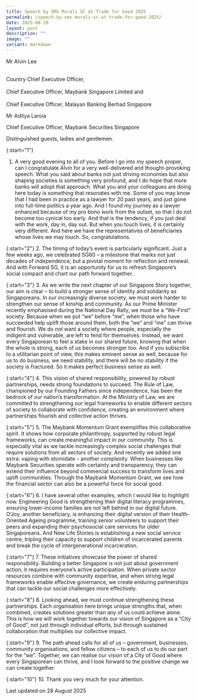 ```yaml
---
title: Speech by SMS Murali SC at Trade for Good 2025
permalink: /speech-by-sms-murali-sc-at-trade-for-good-2025/
date: 2025-08-28
layout: post
description: ""
image: ""
variant: markdown
---
```

<p>Mr Alvin Lee</p>
<br>Country Chief Executive Officer,<br> 
<br>Chief Executive Officer, Maybank Singapore Limited and <br>
<br>Chief Executive Officer, Malayan Banking Berhad Singapore<br>

<p>Mr Aditya Laroia </p>
Chief Executive Officer, Maybank Securities Singapore

Distinguished guests, ladies and gentlemen. 

{:start="1"}
1.	A very good evening to all of you. Before I go into my speech proper, can I congratulate Alvin for a very well-delivered and thought-provoking speech. What you said about banks not just driving economies but also shaping societies is something very profound, and I do hope that more banks will adopt that approach. What you and your colleagues are doing here today is something that resonates with me. Some of you may know that I had been in practice as a lawyer for 20 past years, and just gone into full-time politics a year ago. And I found my journey as a lawyer enhanced because of my pro bono work from the outset, so that I do not become too cynical too early. And that is the tendency, if you just deal with the work, day in, day out. But when you touch lives, it is certainly very different. And here we have the representatives of beneficiaries whose lives we may touch. So, congratulations.

{:start="2"}
2.	The timing of today’s event is particularly significant. Just a few weeks ago, we celebrated SG60 – a milestone that marks not just decades of independence, but a pivotal moment for reflection and renewal. And with Forward SG, it is an opportunity for us to refresh Singapore’s social compact and chart our path forward together.
 
{:start="3"} 
3.	As we write the next chapter of our Singapore Story together, our aim is clear – to build a stronger sense of identity and solidarity as Singaporeans. In our increasingly diverse society, we must work harder to strengthen our sense of kinship and community. As our Prime Minister recently emphasised during the National Day Rally, we must be a “We-First” society. Because when we put “we” before “me”, when those who have succeeded help uplift those around them, both the “we” and “me” can thrive and flourish. We do not want a society where people, especially the indigent and vulnerable, are left to fend for themselves. Instead, we want every Singaporean to feel a stake in our shared future, knowing that when the whole is strong, each of us becomes stronger too. And if you subscribe to a utilitarian point of view, this makes eminent sense as well, because for us to do business, we need stability, and there will be no stability if the society is fractured. So it makes perfect business sense as well.

{:start="4"}
4.	This vision of shared responsibility, powered by robust partnerships, needs strong foundations to succeed. The Rule of Law, championed by our Founding Fathers since independence, has been the bedrock of our nation’s transformation. At the Ministry of Law, we are committed to strengthening our legal frameworks to enable different sectors of society to collaborate with confidence, creating an environment where partnerships flourish and collective action thrives. 

{:start="5"}
5.	The Maybank Momentum Grant exemplifies this collaborative spirit. It shows how corporate philanthropy, supported by robust legal frameworks, can create meaningful impact in our community. This is especially vital as we tackle increasingly complex social challenges that require solutions from all sectors of society. And recently we added one extra: vaping with etomidate – another complexity. When businesses like Maybank Securities operate with certainty and transparency, they can extend their influence beyond commercial success to transform lives and uplift communities. Through the Maybank Momentum Grant, we see how the financial sector can also be a powerful force for social good.

{:start="6"}
6.	I have several other examples, which I would like to highlight now. Engineering Good is strengthening their digital literacy programmes, ensuring lower-income families are not left behind in our digital future. O’Joy, another beneficiary, is enhancing their digital version of their Health-Oriented Ageing programme, training senior volunteers to support their peers and expanding their psychosocial care services for older Singaporeans. And New Life Stories is establishing a new social service centre, tripling their capacity to support children of incarcerated parents and break the cycle of intergenerational incarceration.

{:start="7"}
7.	These initiatives showcase the power of shared responsibility. Building a better Singapore is not just about government action, it requires everyone’s active participation. When private sector resources combine with community expertise, and when strong legal frameworks enable effective governance, we create enduring partnerships that can tackle our social challenges more effectively. 

{:start="8"}
8.	Looking ahead, we must continue strengthening these partnerships. Each organisation here brings unique strengths that, when combined, creates solutions greater than any of us could achieve alone. This is how we will work together towards our vision of Singapore as a “City of Good”, not just through individual efforts, but through sustained collaboration that multiplies our collective impact. 

{:start="9"}
9.	The path ahead calls for all of us – government, businesses, community organisations, and fellow citizens – to each of us to do our part for the “we”. Together, we can realise our vision of a City of Good where every Singaporean can thrive, and I look forward to the positive change we can create together. 

{:start="10"}
10.	Thank you very much for your attention. 


<p class="right-side-updated">Last updated on 28 August 2025</p>